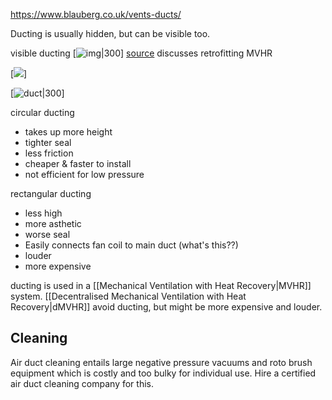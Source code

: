 https://www.blauberg.co.uk/vents-ducts/


Ducting is usually hidden, but can be visible too.

visible ducting
[![img|300](https://www.granddesignsmagazine.com/wp-content/uploads/2022/01/3-Green-Building-Store_Exposed-MVHR-ducting-at-Lansdowne-Passivhaus.jpg)]
[source](https://www.granddesignsmagazine.com/heating/mvhr-system-guide/) discusses retrofitting MVHR

[![](https://www.beamcentralsystems.com/getmedia/5bab9948-2441-464c-b7f7-dcbbf7558562/Mechanical-Ventilation-Flat-Channel-Ducting-at-first-fix-in-a-newbuild.jpg.aspx?width=350&height=350)]

[![duct|300](https://www.checkatrade.com/blog/wp-content/uploads/2020/10/mvhr-cost.jpg)]

circular ducting
- takes up more height
- tighter seal
- less friction
- cheaper & faster to install
- not efficient for low pressure

rectangular ducting
- less high
- more asthetic
- worse seal
- Easily connects fan coil to main duct (what's this??)
- louder
- more expensive

ducting is used in a [[Mechanical Ventilation with Heat Recovery|MVHR]] system.
[[Decentralised Mechanical Ventilation with Heat Recovery|dMVHR]] avoid ducting, but might be more expensive and louder.

## Cleaning
Air duct cleaning entails large negative pressure vacuums and roto brush equipment which is costly and too bulky for individual use. Hire a certified air duct cleaning company for this.
